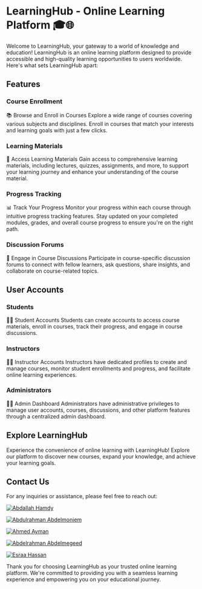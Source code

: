 # LearningHub - Online Learning Platform 🎓🌐

Welcome to LearningHub, your gateway to a world of knowledge and education! LearningHub is an online learning platform designed to provide accessible and high-quality learning opportunities to users worldwide. Here's what sets LearningHub apart:

## Features

### Course Enrollment
📚 Browse and Enroll in Courses
Explore a wide range of courses covering various subjects and disciplines. Enroll in courses that match your interests and learning goals with just a few clicks.

### Learning Materials
📖 Access Learning Materials
Gain access to comprehensive learning materials, including lectures, quizzes, assignments, and more, to support your learning journey and enhance your understanding of the course material.

### Progress Tracking
📊 Track Your Progress
Monitor your progress within each course through intuitive progress tracking features. Stay updated on your completed modules, grades, and overall course progress to ensure you're on the right path.

### Discussion Forums
💬 Engage in Course Discussions
Participate in course-specific discussion forums to connect with fellow learners, ask questions, share insights, and collaborate on course-related topics.

## User Accounts

### Students
👩‍🎓 Student Accounts
Students can create accounts to access course materials, enroll in courses, track their progress, and engage in course discussions.

### Instructors
👨‍🏫 Instructor Accounts
Instructors have dedicated profiles to create and manage courses, monitor student enrollments and progress, and facilitate online learning experiences.

### Administrators
👩‍💼 Admin Dashboard
Administrators have administrative privileges to manage user accounts, courses, discussions, and other platform features through a centralized admin dashboard.

## Explore LearningHub

Experience the convenience of online learning with LearningHub! Explore our platform to discover new courses, expand your knowledge, and achieve your learning goals.

## Contact Us

For any inquiries or assistance, please feel free to reach out:

[![Abdallah Hamdy](https://img.shields.io/badge/Abdallah%20Hamdy-Contact-blue)](https://mail.google.com/mail/?view=cm&fs=1&to=abdallah2110678@miuegypt.edu.eg)

[![Abdulrahman Abdelmoniem](https://img.shields.io/badge/Abdallah%20Hamdy-Contact-blue)](https://mail.google.com/mail/?view=cm&fs=1&to=abdulrahman2111656@miuegypt.edu.eg)

[![Ahmed Ayman](https://img.shields.io/badge/Abdallah%20Hamdy-Contact-blue)](https://mail.google.com/mail/?view=cm&fs=1&to=ahmed2107685@miuegypt.edu.eg)

[![Abdelrahman Abdelmegeed](https://img.shields.io/badge/Abdallah%20Hamdy-Contact-blue)](https://mail.google.com/mail/?view=cm&fs=1&to=abdelrahman2007781@miuegypt.edu.eg)

[![Esraa Hassan](https://img.shields.io/badge/Abdallah%20Hamdy-Contact-blue)](https://mail.google.com/mail/?view=cm&fs=1&to=esraa2100758@miuegypt.edu.eg)



Thank you for choosing LearningHub as your trusted online learning platform. We're committed to providing you with a seamless learning experience and empowering you on your educational journey.
